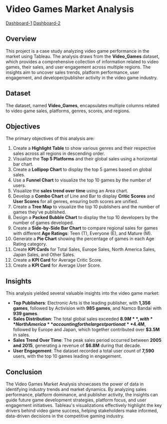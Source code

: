 # Video Games Market Analysis
[Dashboard-1](https://public.tableau.com/app/profile/satish.reddy8710/viz/Book2_17139501464810/Dashboard1?publish=yes)
[Dashboard-2](https://public.tableau.com/app/profile/satish.reddy8710/viz/Book2_17139501464810/Dashboard2?publish=yes)

## Overview
This project is a case study analyzing video game performance in the market using Tableau. The analysis draws from the **Video_Games** dataset, which provides a comprehensive collection of information related to video games, their sales, and user engagement across multiple regions. The insights aim to uncover sales trends, platform performance, user engagement, and developer/publisher activity in the video game industry.

## Dataset
The dataset, named **Video_Games**, encapsulates multiple columns related to video game sales, platforms, genres, scores, and regions.

## Objectives
The primary objectives of this analysis are:
1. Create a **Highlight Table** to show various genres and their respective sales across all regions in descending order.
2. Visualize the **Top 5 Platforms** and their global sales using a horizontal bar chart.
3. Create a **Lollipop Chart** to display the top 5 games based on global sales.
4. Use a **Funnel Chart** to visualize the top 10 games by the number of users.
5. Visualize the **sales trend over time** using an Area chart.
6. Develop a **Combo Chart** of Line and Bar to display **Critic Scores** and **User Scores** for all genres, ensuring both scores are unified.
7. Create a **Tree Map** to visualize the top 10 publishers and the number of games they’ve published.
8. Design a **Packed Bubble Chart** to display the top 10 developers by the number of games developed.
9. Create a **Side-by-Side Bar Chart** to compare regional sales for games with different **Age Ratings**: Teen (T), Everyone (E), and Mature (M).
10. Generate a **Pie Chart** showing the percentage of games in each Age Rating category.
11. Create **KPI Cards** for Total Sales, Europe Sales, North America Sales, Japan Sales, and Other Sales.
12. Create a **KPI Card** for Average Critic Score.
13. Create a **KPI Card** for Average User Score.

## Insights
This analysis yielded several valuable insights into the video game market:
- **Top Publishers**: Electronic Arts is the leading publisher, with **1,356 games**, followed by Activision with **985 games**, and Namco Bandai with **939 games**.
- **Sales Distribution**: The total global sales exceeded **$8.9M**, with **North America** accounting for the largest portion at **$4.4M**, followed by Europe and Japan, which together contributed over **$3.5M** in sales.
- **Sales Trend Over Time**: The peak sales period occurred between **2005 and 2015**, generating a revenue of **$6.8M** during that decade.
- **User Engagement**: The dataset recorded a total user count of **7,590** users, with the top 10 games leading in engagement.

## Conclusion
The Video Games Market Analysis showcases the power of data in identifying industry trends and market dynamics. By analyzing sales performance, platform dominance, and publisher activity, the insights can guide future game development strategies, platform focus, and user engagement initiatives. Tableau's visualizations effectively highlight the key drivers behind video game success, helping stakeholders make informed, data-driven decisions in the competitive gaming industry.
